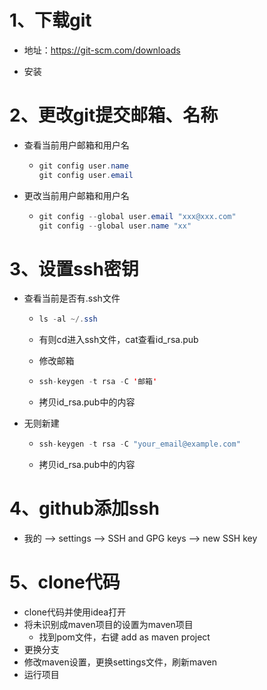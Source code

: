 # 1、下载git

- 地址：https://git-scm.com/downloads

- 安装

# 2、更改git提交邮箱、名称

- 查看当前用户邮箱和用户名

  - ```java
    git config user.name
    git config user.email
    ```

- 更改当前用户邮箱和用户名

  - ```java
    git config --global user.email "xxx@xxx.com"
    git config --global user.name "xx"
    ```

# 3、设置ssh密钥

- 查看当前是否有.ssh文件

  - ```java
    ls -al ~/.ssh
    ```

  - 有则cd进入ssh文件，cat查看id_rsa.pub

  - 修改邮箱

  - ```java
    ssh-keygen -t rsa -C '邮箱'
    ```

  - 拷贝id_rsa.pub中的内容

- 无则新建

  - ```java
    ssh-keygen -t rsa -C "your_email@example.com"
    ```

  - 拷贝id_rsa.pub中的内容

# 4、github添加ssh

- 我的 --> settings --> SSH and GPG keys --> new SSH key

# 5、clone代码

- clone代码并使用idea打开
- 将未识别成maven项目的设置为maven项目
  - 找到pom文件，右键 add as maven project
- 更换分支
- 修改maven设置，更换settings文件，刷新maven
- 运行项目


